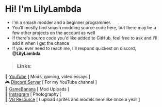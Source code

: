 # Hi! I'm LilyLambda 

- I'm a smash modder and a beginner programmer.
- You'll mostly find smash modding source code here, but there may be a few other projects on the account as well
- If there's source code you'd like added to GitHub, feel free to ask and I'll add it when I get the chance
- If you ever need to reach me, I'll respond quickest on discord, **@LilyLambda**

>### Links:
🎥 [YouTube](https://www.youtube.com/@LilyLambda) [ Mods, gaming, video essays ]  
🎮 [Discord Server](https://discord.gg/YU5kr5XbWy) [ For my YouTube channel ]  
🍌 [GameBanana](https://gamebanana.com/members/2056543) [ Mod Uploads ]  
📸 [Instagram](https://www.instagram.com/pixellilyphotography/) [ Photography ]  
💽 [VG Resource](https://www.vg-resource.com/user-80695.html) [ I upload sprites and models here like once a year ]  
